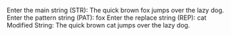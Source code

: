 Enter the main string (STR): The quick brown fox jumps over the lazy dog.
Enter the pattern string (PAT): fox
Enter the replace string (REP): cat
Modified String: The quick brown cat jumps over the lazy dog.
